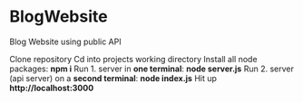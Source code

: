 # BlogWebsite
Blog Website using public API

Clone repository
Cd into projects working directory
Install all node packages: **npm i**
Run 1. server in **one terminal**: **node server.js**
Run 2. server (api server) on a **second terminal**: **node index.js**
Hit up **http://localhost:3000** 

